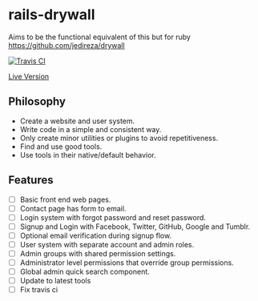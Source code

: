 # rails-drywall
Aims to be the functional equivalent of this but for ruby https://github.com/jedireza/drywall

[![Travis CI](https://travis-ci.org/njd5475/rails-drywall.svg?branch=master)](https://github.com/njd5475/rails-drywall)

[Live Version](https://rails-drywall.herokuapp.com/)

## Philosophy

 - Create a website and user system.
 - Write code in a simple and consistent way.
 - Only create minor utilities or plugins to avoid repetitiveness.
 - Find and use good tools.
 - Use tools in their native/default behavior.


## Features

 - [ ] Basic front end web pages.
 - [ ] Contact page has form to email.
 - [ ] Login system with forgot password and reset password.
 - [ ] Signup and Login with Facebook, Twitter, GitHub, Google and Tumblr.
 - [ ] Optional email verification during signup flow.
 - [ ] User system with separate account and admin roles.
 - [ ] Admin groups with shared permission settings.
 - [ ] Administrator level permissions that override group permissions.
 - [ ] Global admin quick search component.
 - [ ] Update to latest tools
 - [ ] Fix travis ci

